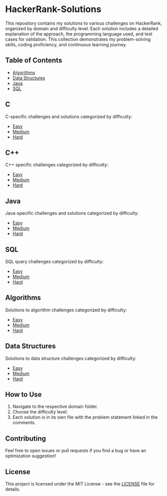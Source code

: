 # HackerRank-Solutions
This repository contains my solutions to various challenges on HackerRank, organized by domain and difficulty level. Each solution includes a detailed explanation of the approach, the programming language used, and test cases for validation. This collection demonstrates my problem-solving skills, coding proficiency, and continuous learning journey.

## Table of Contents
- [Algorithms](#algorithms)
- [Data Structures](#data-structures)
- [Java](#java)
- [SQL](#sql)

## C
C-specific challenges and solutions categorized by difficulty:
- [Easy](C/Easy)
- [Medium](C/Medium)
- [Hard](C/Hard)

## C++
C++ specific challenges categorized by difficulty:
- [Easy](C++/Easy)
- [Medium](C++/Medium)
- [Hard](C++/Hard)

## Java
Java-specific challenges and solutions categorized by difficulty:
- [Easy](Java/Easy)
- [Medium](Java/Medium)
- [Hard](Java/Hard)

## SQL
SQL query challenges categorized by difficulty:
- [Easy](SQL/Easy)
- [Medium](SQL/Medium)
- [Hard](SQL/Hard)

## Algorithms
Solutions to algorithm challenges categorized by difficulty:
- [Easy](Algorithms/Easy)
- [Medium](Algorithms/Medium)
- [Hard](Algorithms/Hard)

## Data Structures
Solutions to data structure challenges categorized by difficulty:
- [Easy](DataStructures/Easy)
- [Medium](DataStructures/Medium)
- [Hard](DataStructures/Hard)

## How to Use
1. Navigate to the respective domain folder.
2. Choose the difficulty level.
3. Each solution is in its own file with the problem statement linked in the comments.

## Contributing
Feel free to open issues or pull requests if you find a bug or have an optimization suggestion!

## License
This project is licensed under the MIT License - see the [LICENSE](LICENSE) file for details.
